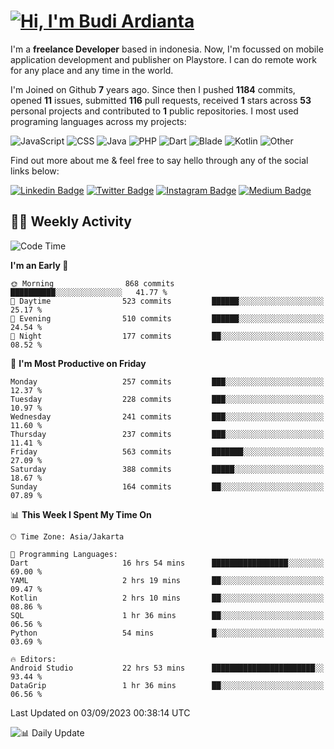 # [![Hi, I'm Budi Ardianta](https://readme-typing-svg.herokuapp.com?size=24&vCenter=true&lines=%F0%9F%91%8B+Hi%2C+I'm+Budi+Ardianta+;%F0%9F%92%BB+Android+And+Web+Developer+)](https://git.io/typing-svg)

I'm a **freelance Developer** based in indonesia. Now, I'm focussed on mobile application development and publisher on Playstore. I can do remote work for any place and any time in the world.

I'm Joined on Github **7** years ago. Since then I pushed **1184** commits, opened **11** issues, submitted **116** pull requests, received **1** stars across **53** personal projects and contributed to **1** public repositories.
I most used programing languages across my projects:

![JavaScript](https://img.shields.io/badge/-JavaScript-%23f1e05a?style=flat&logo=JavaScript&logoColor=white)
![CSS](https://img.shields.io/badge/-CSS-%23563d7c?style=flat&logo=CSS&logoColor=white)
![Java](https://img.shields.io/badge/-Java-%23b07219?style=flat&logo=Java&logoColor=white)
![PHP](https://img.shields.io/badge/-PHP-%234F5D95?style=flat&logo=PHP&logoColor=white)
![Dart](https://img.shields.io/badge/-Dart-%2300B4AB?style=flat&logo=Dart&logoColor=white)
![Blade](https://img.shields.io/badge/-Blade-%23f7523f?style=flat&logo=Blade&logoColor=white)
![Kotlin](https://img.shields.io/badge/-Kotlin-%23A97BFF?style=flat&logo=Kotlin&logoColor=white)
![Other](https://img.shields.io/badge/-Other-%23ededed?style=flat&logo=Other&logoColor=white)

Find out more about me & feel free to say hello through any of the social links below:

[![Linkedin Badge](https://img.shields.io/badge/-budiardianata-blue?style=flat&logo=Linkedin&logoColor=white&link=https://www.linkedin.com/in/budiardianata/)](https://www.linkedin.com/in/budiardianata/)
[![Twitter Badge](https://img.shields.io/badge/-budiardianata-%231DA1F2.svg?style=flat&logo=twitter&logoColor=white&link=https://www.twitter.com/budiardianata)](https://www.linkedin.com/in/budiardianata/)
[![Instagram Badge](https://img.shields.io/badge/-budiardianata-purple?style=flat&logo=instagram&logoColor=white&link=https://instagram.com/budiardianata/)](https://instagram.com/budiardianata)
[![Medium Badge](https://img.shields.io/badge/-@budiardianata-%2312100E.svg?style=flat&logo=Medium&logoColor=white&link=https://medium.com/@budiardianata/)](https://medium.com/@budiardianata)

## 👨‍💻 Weekly Activity
<!--START_SECTION:waka-->
![Code Time](http://img.shields.io/badge/Code%20Time-2%2C118%20hrs%2045%20mins-blue)

**I'm an Early 🐤** 

```text
🌞 Morning                868 commits         ██████████░░░░░░░░░░░░░░░   41.77 % 
🌆 Daytime                523 commits         ██████░░░░░░░░░░░░░░░░░░░   25.17 % 
🌃 Evening                510 commits         ██████░░░░░░░░░░░░░░░░░░░   24.54 % 
🌙 Night                  177 commits         ██░░░░░░░░░░░░░░░░░░░░░░░   08.52 % 
```
📅 **I'm Most Productive on Friday** 

```text
Monday                   257 commits         ███░░░░░░░░░░░░░░░░░░░░░░   12.37 % 
Tuesday                  228 commits         ███░░░░░░░░░░░░░░░░░░░░░░   10.97 % 
Wednesday                241 commits         ███░░░░░░░░░░░░░░░░░░░░░░   11.60 % 
Thursday                 237 commits         ███░░░░░░░░░░░░░░░░░░░░░░   11.41 % 
Friday                   563 commits         ███████░░░░░░░░░░░░░░░░░░   27.09 % 
Saturday                 388 commits         █████░░░░░░░░░░░░░░░░░░░░   18.67 % 
Sunday                   164 commits         ██░░░░░░░░░░░░░░░░░░░░░░░   07.89 % 
```


📊 **This Week I Spent My Time On** 

```text
🕑︎ Time Zone: Asia/Jakarta

💬 Programming Languages: 
Dart                     16 hrs 54 mins      █████████████████░░░░░░░░   69.00 % 
YAML                     2 hrs 19 mins       ██░░░░░░░░░░░░░░░░░░░░░░░   09.47 % 
Kotlin                   2 hrs 10 mins       ██░░░░░░░░░░░░░░░░░░░░░░░   08.86 % 
SQL                      1 hr 36 mins        ██░░░░░░░░░░░░░░░░░░░░░░░   06.56 % 
Python                   54 mins             █░░░░░░░░░░░░░░░░░░░░░░░░   03.69 % 

🔥 Editors: 
Android Studio           22 hrs 53 mins      ███████████████████████░░   93.44 % 
DataGrip                 1 hr 36 mins        ██░░░░░░░░░░░░░░░░░░░░░░░   06.56 % 
```


 Last Updated on 03/09/2023 00:38:14 UTC
<!--END_SECTION:waka-->

![📊 Daily Update](https://github.com/budiardianata/budiardianata/actions/workflows/update-activity.yml/badge.svg)

